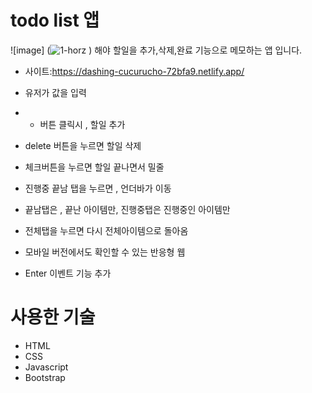 # todo list 앱
![image] (![1-horz](https://github.com/kangjinyong2/todo-list/assets/66777943/3ed9becd-e2ca-45d7-90c5-1d5c77a30581)
)
해야 할일을 추가,삭제,완료 기능으로 메모하는 앱 입니다.
* 사이트:https://dashing-cucurucho-72bfa9.netlify.app/

* 유저가 값을 입력
* + 버튼 클릭시 , 할일 추가
* delete 버튼을 누르면 할일 삭제
* 체크버튼을 누르면 할일 끝나면서 밀줄
* 진행중 끝남 탭을 누르면 , 언더바가 이동
* 끝남탭은 , 끝난 아이템만, 진행중탭은 진행중인 아이템만
* 전체탭을 누르면 다시 전체아이템으로 돌아옴
* 모바일 버전에서도 확인할 수 있는 반응형 웹
- Enter 이벤트 기능 추가


# 사용한 기술

* HTML
* CSS
* Javascript
* Bootstrap
